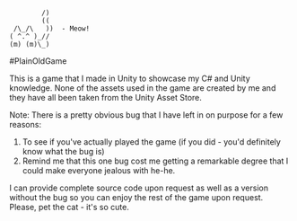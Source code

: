 
            /)             
            ((             
     /\_/\   ))  - Meow!   
    ( ^.^ )_//             
    (m) (m)\_)    

#PlainOldGame

This is a game that I made in Unity to showcase my C# and Unity knowledge. None of the assets used in the game are created by me and they have all been taken from the Unity Asset Store.

Note: There is a pretty obvious bug that I have left in on purpose for a few reasons:
1. To see if you've actually played the game (if you did - you'd definitely know what the bug is)
2. Remind me that this one bug cost me getting a remarkable degree that I could make everyone jealous with he-he.

I can provide complete source code upon request as well as a version without the bug so you can enjoy the rest of the game upon request.
Please, pet the cat - it's so cute.
